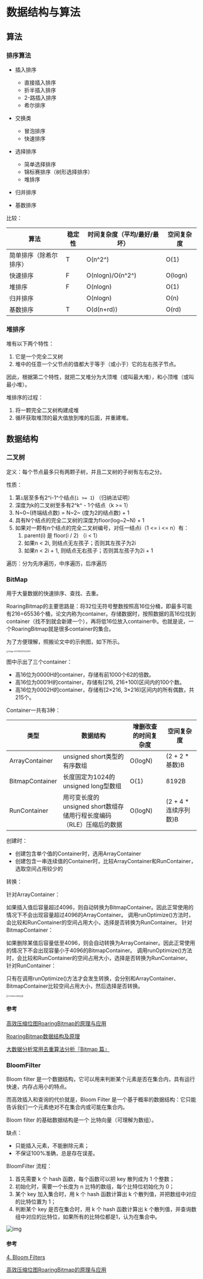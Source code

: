 # 数据结构与算法

## 算法

### 排序算法

- 插入排序

  - 直接插入排序
  - 折半插入排序
  - 2-路插入排序
  - 希尔排序

- 交换类

  - 冒泡排序
  - 快速排序

- 选择排序

  - 简单选择排序
  - 锦标赛排序（树形选择排序）
  - 堆排序

- 归并排序
- 基数排序

比较：

| 算法                   | 稳定性 | 时间复杂度（平均/最好/最坏） | 空间复杂度 |
| ---------------------- | ------ | ---------------------------- | ---------- |
| 简单排序（除希尔排序） | T      | O(n^2^)                      | O(1)       |
| 快速排序               | F      | O(nlogn)/O(n^2^)             | O(logn)    |
| 堆排序                 | F      | O(nlogn)                     | O(1)       |
| 归并排序               |        | O(nlogn)                     | O(n)       |
| 基数排序               | T      | O(d(n+rd))                   | O(rd)      |

### 堆排序

堆有以下两个特性：

1. 它是一个完全二叉树
2. 堆中的任意一个父节点的值都大于等于（或小于）它的左右孩子节点。

因此，根据第二个特性，就把二叉堆分为大顶堆（或叫最大堆），和小顶堆（或叫最小堆）。

堆排序的过程：

1. 将一颗完全二叉树构建成堆
2. 循环获取堆顶的最大值放到堆的后面，并重建堆。

## 数据结构

### 二叉树

定义：每个节点最多只有两颗子树，并且二叉树的子树有左右之分。

性质：

1. 第`i`层至多有2^i-1^个结点(`i >= 1`) （归纳法证明）
2. 深度为k的二叉树至多有2^k^ - 1个结点（k >= 1）
3. N~0~(终端结点数) = N~2~ (度为2的结点数) + 1
4. 具有N个结点的完全二叉树的深度为floor(log~2~N) + 1
5. 如果对一颗有n个结点的完全二叉树编号，对任一结点i（1 <= i <= n）有：
   1. parent(i) 是 floor(i / 2) （i < 1）
   2. 如果n < 2i, 则结点无左孩子；否则其左孩子为2i
   3. 如果n < 2i + 1, 则结点无右孩子；否则其左孩子为2i + 1

遍历：分为先序遍历，中序遍历，后序遍历

### BitMap

用于大量数据的快速排序、查找、去重。

RoaringBitmap的主要思路是：将32位无符号整数按照高16位分桶，即最多可能有216=65536个桶，论文内称为container。存储数据时，按照数据的高16位找到container（找不到就会新建一个），再将低16位放入container中。也就是说，一个RoaringBitmap就是很多container的集合。

为了方便理解，照搬论文中的示例图，如下所示。

<img src="./algorithm.assets/image-20210830112552811.png" alt="image-20210830112552811" style="zoom: 33%;" />

图中示出了三个container：

- 高16位为0000H的container，存储有前1000个62的倍数。
- 高16位为0001H的container，存储有[216, 216+100)区间内的100个数。
- 高16位为0002H的container，存储有[2×216, 3×216)区间内的所有偶数，共215个。

Container一共有3种：

| 类型            | 数据结构                                                     | 增删改查的时间复杂度 | 空间复杂度            |
| --------------- | ------------------------------------------------------------ | -------------------- | --------------------- |
| ArrayContainer  | unsigned short类型的有序数组                                 | O(logN)              | (2 + 2 * 基数)B       |
| BitmapContainer | 长度固定为1024的unsigned long型数组                          | O(1)                 | 8192B                 |
| RunContainer    | 用可变长度的unsigned short数组存储用行程长度编码（RLE）压缩后的数据 | O(logN)              | (2 + 4 * 连续序列数)B |

创建时：

- 创建包含单个值的Container时，选用ArrayContainer
- 创建包含一串连续值的Container时，比较ArrayContainer和RunContainer，选取空间占用较少的

转换：

针对ArrayContainer：

如果插入值后容量超过4096，则自动转换为BitmapContainer。因此正常使用的情况下不会出现容量超过4096的ArrayContainer。
调用runOptimize()方法时，会比较和RunContainer的空间占用大小，选择是否转换为RunContainer。
针对BitmapContainer：

如果删除某值后容量低至4096，则会自动转换为ArrayContainer。因此正常使用的情况下不会出现容量小于4096的BitmapContainer。
调用runOptimize()方法时，会比较和RunContainer的空间占用大小，选择是否转换为RunContainer。
针对RunContainer：

只有在调用runOptimize()方法才会发生转换，会分别和ArrayContainer、BitmapContainer比较空间占用大小，然后选择是否转换。

<img src="./algorithm.assets/SouthEast.png" alt="Container内存比较" style="zoom:33%;" />

#### 参考

[高效压缩位图RoaringBitmap的原理与应用](https://www.jianshu.com/p/818ac4e90daf)

[RoaringBitmap数据结构及原理](https://blog.csdn.net/yizishou/article/details/78342499)

[大数据分析常用去重算法分析『Bitmap 篇』](https://cn.kyligence.io/blog/count-distinct-bitmap/)

### BloomFilter

Bloom filter 是一个数据结构，它可以用来判断某个元素是否在集合内，具有运行快速，内存占用小的特点。

而高效插入和查询的代价就是，Bloom Filter 是一个基于概率的数据结构：它只能告诉我们一个元素绝对不在集合内或可能在集合内。

Bloom filter 的基础数据结构是一个 比特向量（可理解为数组）。

缺点：

- 只能插入元素，不能删除元素；
- 不保证100%准确，总是存在误差。

BloomFilter 流程：

1. 首先需要 k 个 hash 函数，每个函数可以把 key 散列成为 1 个整数；
2. 初始化时，需要一个长度为 n 比特的数组，每个比特位初始化为 0；
3. 某个 key 加入集合时，用 k 个 hash 函数计算出 k 个散列值，并把数组中对应的比特位置为 1；
4. 判断某个 key 是否在集合时，用 k 个 hash 函数计算出 k 个散列值，并查询数组中对应的比特位，如果所有的比特位都是1，认为在集合中。

![img](./algorithm.assets/874963-20191013161502813-675093298.png)

#### 参考

[4.  Bloom Filters](https://www.cnblogs.com/cjsblog/p/11613708.html)

[高效压缩位图RoaringBitmap的原理与应用](https://www.jianshu.com/p/818ac4e90daf)
